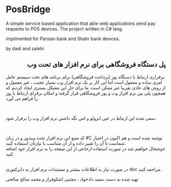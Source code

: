# PosBridge
A simple service based application that able web applications send pay requests to POS devices. The project written in C# lang.

implimented for Parsian bank and Shahr bank devices.

by dadi and salehi


<h2 dir="rtl" class="rich-diff-level-zero">پل دستگاه فروشگاهی برای نرم افزار های تحت وب</h2>
<p dir="rtl">

برقراری ارتباط با دستگاه پوز (پرداخت فروشگاهی) برای برنامه های تحت سیستم عامل امری ساده و معمول است اما این کار بر یک نرم افزار وب بسیار عجیب ، غیر معمول و از روش های عادی تقریبا غیر ممکن است.
ما برای حل این مشکل بستری ایجاد کردیم که همچون پلی بین نرم افزار وب و پوز فروشگاهی قرار گرفته و امکان برقرای ارتباط با پوز را فراهم می آورد.

<br/>

سعی شده این ارتباط در عین ایزولو و امن نگه داشتن نرم افزار وب را برقرار شود.

<br/>

کد منبع این نرم افزار تحت ویندوز و در زبان #C نوشته شده است و هم اکنون در اختیار شماست تا آن را تغییر داده و از آن متناسب با نیازتان استفاده کنید.
<br/>
 خوشحال خواهیم شد در صورت استفاده ارجاعی از این صفحه را به نرم افرار خود اضافه کنید.

<br/>
در صورت نیاز به اطلاعات بیشتر و مستندات نرم افزار به دایرکتوری doc مراجعه کنید.





</p>
تهیه شده به دست سعید دادخواد ، مجتبی اشکوفراز و محمد صالح صالحی
